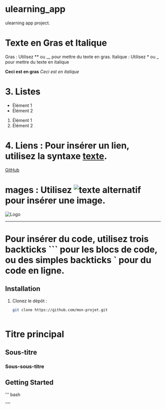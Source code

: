 # ulearning_app

ulearning app  project.

# Texte en Gras et Italique
Gras : Utilisez ** ou __ pour mettre du texte en gras.
Italique : Utilisez * ou _ pour mettre du texte en italique

**Ceci est en gras**
*Ceci est en italique*
# 3. Listes
- Élément 1
- Élément 2
1. Élément 1
2. Élément 2

# 4. Liens : Pour insérer un lien, utilisez la syntaxe [texte](URL).
[GitHub](https://github.com)
# mages : Utilisez ![texte alternatif](URL_de_l'image) pour insérer une image.
![Logo](https://example.com/logo.png)

---
# Pour insérer du code, utilisez trois backticks ``` pour les blocs de code, ou des simples backticks ` pour du code en ligne.
## Installation
1. Clonez le dépôt :
   ```bash
   git clone https://github.com/mon-projet.git



# Titre principal


## Sous-titre

### Sous-sous-titre




## Getting Started


''' 
bash 

''''

